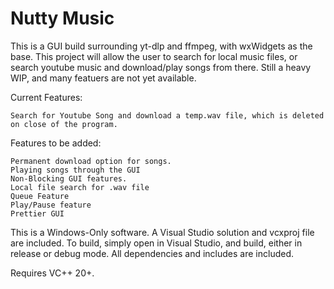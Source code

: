 # Nutty Music

This is a GUI build surrounding yt-dlp and ffmpeg, with wxWidgets as the base.
This project will allow the user to search for local music files, or search
youtube music and download/play songs from there. Still a heavy WIP, 
and many featuers are not yet available. 

Current Features:
  
    Search for Youtube Song and download a temp.wav file, which is deleted on close of the program.

Features to be added:

    Permanent download option for songs.
    Playing songs through the GUI
    Non-Blocking GUI features.
    Local file search for .wav file
    Queue Feature
    Play/Pause feature
    Prettier GUI

This is a Windows-Only software. A Visual Studio solution and vcxproj file are included.
To build, simply open in Visual Studio, and build, either in release or debug mode.
All dependencies and includes are included.

Requires VC++ 20+.
